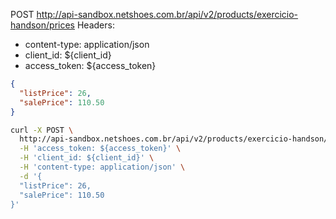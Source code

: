 POST http://api-sandbox.netshoes.com.br/api/v2/products/exercicio-handson/prices
Headers:
* content-type: application/json
* client_id: ${client_id}
* access_token: ${access_token}

```json
{
  "listPrice": 26,
  "salePrice": 110.50
}
```

```bash
curl -X POST \
  http://api-sandbox.netshoes.com.br/api/v2/products/exercicio-handson/prices \
  -H 'access_token: ${access_token}' \
  -H 'client_id: ${client_id}' \
  -H 'content-type: application/json' \
  -d '{
  "listPrice": 26,
  "salePrice": 110.50
}'
```

